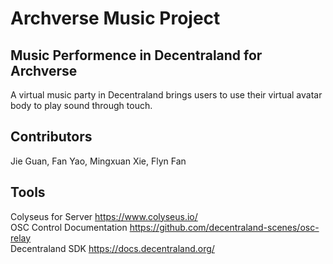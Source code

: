 # Archverse Music Project
## Music Performence in Decentraland for Archverse
A virtual music party in Decentraland brings users to use their virtual avatar body to play sound through touch.

## Contributors
Jie Guan, Fan Yao, Mingxuan Xie, Flyn Fan

## Tools
Colyseus for Server https://www.colyseus.io/ \
OSC Control Documentation https://github.com/decentraland-scenes/osc-relay \
Decentraland SDK https://docs.decentraland.org/
